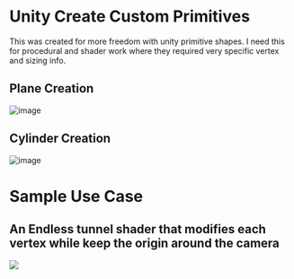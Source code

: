 # Unity Create Custom Primitives
This was created for more freedom with unity primitive shapes. I need this for procedural and shader work where they required very specific vertex and sizing info. 

## Plane Creation
![image](https://github.com/2401lucas/Unity-CreateCustomPrimitives/assets/32739337/06731105-93c1-46af-9f84-dd40740fe269)

## Cylinder Creation
![image](https://github.com/2401lucas/Unity-CreateCustomPrimitives/assets/32739337/215aaa51-7dfd-4662-b782-1a49ae50a7de)

# Sample Use Case
## An Endless tunnel shader that modifies each vertex while keep the origin around the camera
![](https://github.com/2401lucas/Unity-CreateCustomPrimitives/blob/main/TunnelExample9.gif)
